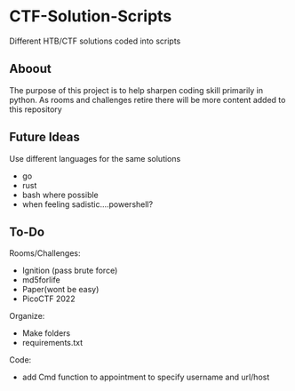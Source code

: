 # CTF-Solution-Scripts


Different HTB/CTF solutions coded into scripts

## Aboout
The purpose of this project is to help sharpen coding skill primarily in python. 
As rooms and challenges retire there will be more content added to this repository


## Future Ideas
Use different languages for the same solutions
  - go
  - rust
  - bash where possible
  - when feeling sadistic....powershell? 

## To-Do
Rooms/Challenges:

- Ignition (pass brute force)
- md5forlife
- Paper(wont be easy)
- PicoCTF 2022


Organize:

- Make folders
- requirements.txt

Code:

- add Cmd function to appointment to specify username and url/host
